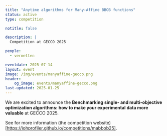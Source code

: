 ```yaml
---
title: "Anytime algorithms for Many-Affine BBOB functions"
status: active
type: competition

notitle: false

description: |
  Competition at GECCO 2025

people:
  - vermetten

eventdate: 2025-07-14
layout: event
image: /img/events/manyaffine-gecco.png
header:
    og_image: events/manyaffine-gecco.png
last-updated: 2025-01-25
---
```


We are excited to announce the **Benchmarking single- and multi-objective optimization algorithms: how to make your experimental data more valuable** at GECCO 2025.

See for more information (the competition website)[https://iohprofiler.github.io/competitions/mabbob25].

<!-- ### Previous Editions

- (GECCO 2024)[https://aaboh.nl/2024/] -->

